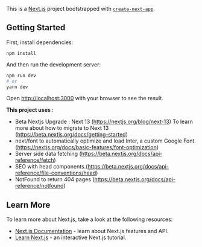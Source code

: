 This is a [Next.js](https://nextjs.org/) project bootstrapped with [`create-next-app`](https://github.com/vercel/next.js/tree/canary/packages/create-next-app).

## Getting Started

First, install dependencies:
 ```
 npm install 
 ```

And then run the development server:

```bash
npm run dev
# or
yarn dev
```

Open [http://localhost:3000](http://localhost:3000) with your browser to see the result.

**This project uses** :

- Beta Nextjs Upgrade : Next 13 (https://nextjs.org/blog/next-13) 
To learn more about how to migrate to Next 13  (https://beta.nextjs.org/docs/getting-started)
- next/font to automatically optimize and load Inter, a custom Google Font. (https://nextjs.org/docs/basic-features/font-optimization)
- Server side data fetching (https://beta.nextjs.org/docs/api-reference/fetch)
- SEO with head components.(https://beta.nextjs.org/docs/api-reference/file-conventions/head)
- NotFound to return 404 pages (https://beta.nextjs.org/docs/api-reference/notfound)

## Learn More

To learn more about Next.js, take a look at the following resources:

- [Next.js Documentation](https://nextjs.org/docs) - learn about Next.js features and API.
- [Learn Next.js](https://nextjs.org/learn) - an interactive Next.js tutorial.

